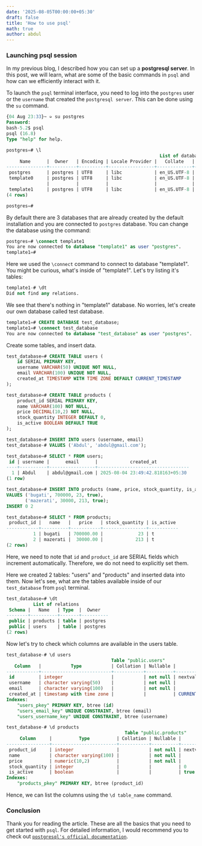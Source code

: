```yaml
---
date: '2025-08-05T00:00:00+05:30'
draft: false
title: 'How to use psql'
math: true
author: abdul
---
```


### Launching psql session


In my previous blog, I described how you can set up a **postgresql
server**. In this post, we will learn, what are some of the basic
commands in `psql` and how can we efficiently interact with it. 

To launch the `psql` terminal interface, you need to log into the
`postgres` user or the `username` that created the `postgresql server`.
This can be done using the `su` command.

```sql
{04 Aug 23:33}~ ➭ su postgres
Password: 
bash-5.2$ psql
psql (16.8)
Type "help" for help.

postgres=# \l
                                                         List of databases
     Name      |  Owner   | Encoding | Locale Provider |   Collate   |    Ctype    | ICU Locale | ICU Rules |   Access privileges   
---------------+----------+----------+-----------------+-------------+-------------+------------+-----------+-----------------------
 postgres      | postgres | UTF8     | libc            | en_US.UTF-8 | en_US.UTF-8 |            |           | 
 template0     | postgres | UTF8     | libc            | en_US.UTF-8 | en_US.UTF-8 |            |           | =c/postgres          +
               |          |          |                 |             |             |            |           | postgres=CTc/postgres
 template1     | postgres | UTF8     | libc            | en_US.UTF-8 | en_US.UTF-8 |            |           | =c/postgres          +
(4 rows)

postgres=# 
```

By default there are 3 databases that are already created by the default
installation and you are connected to `postgres` database. You can
change the database using the command:

```sql
postgres=# \connect template1
You are now connected to database "template1" as user "postgres".
template1=#
```

Here we used the `\connect` command to connect to database "template1".
You might be curious, what's inside of "template1". Let's try listing
it's tables:


```sql
template1-# \dt
Did not find any relations.
```

We see that there's nothing in "template1" database. No worries, let's
create our own database called test database.

```sql
template1=# CREATE DATABASE test_database;
template1=# \connect test_database
You are now connected to database "test_database" as user "postgres".
```

Create some tables, and insert data.

```sql
test_database=# CREATE TABLE users (
    id SERIAL PRIMARY KEY,
    username VARCHAR(50) UNIQUE NOT NULL,
    email VARCHAR(100) UNIQUE NOT NULL,
    created_at TIMESTAMP WITH TIME ZONE DEFAULT CURRENT_TIMESTAMP
);

test_database=# CREATE TABLE products (
    product_id SERIAL PRIMARY KEY,
    name VARCHAR(100) NOT NULL,
    price DECIMAL(10,2) NOT NULL,
    stock_quantity INTEGER DEFAULT 0,
    is_active BOOLEAN DEFAULT TRUE
);

test_database=# INSERT INTO users (username, email)
test_database-# VALUES ('Abdul', 'abdul@gmail.com');

test_database=# SELECT * FROM users;
 id | username |      email      |            created_at
----+----------+-----------------+----------------------------------
  1 | Abdul    | abdul@gmail.com | 2025-08-04 23:49:42.818163+05:30
(1 row)

test_database=# INSERT INTO products (name, price, stock_quantity, is_active)
VALUES ('bugati', 700000, 23, true),
       ('mazerati', 30000, 213, true);
INSERT 0 2

test_database=# SELECT * FROM products;
 product_id |   name   |   price   | stock_quantity | is_active
------------+----------+-----------+----------------+-----------
          1 | bugati   | 700000.00 |             23 | t
          2 | mazerati |  30000.00 |            213 | t
(2 rows)
```

Here, we need to note that `id` and `product_id` are SERIAL fields which
increment automatically. Therefore, we do not need to explicitly set
them. 


Here we created 2 tables: "users" and "products" and inserted data into
them. Now let's see, what are the tables available inside of our
`test_database` from `psql` terminal.

```sql
test_database=# \dt
          List of relations
 Schema |   Name   | Type  |  Owner
--------+----------+-------+----------
 public | products | table | postgres
 public | users    | table | postgres
(2 rows)
```

Now let's try to check which columns are available in the users table.

```sql
test_database-# \d users
                                       Table "public.users"
   Column   |           Type           | Collation | Nullable |              Default
------------+--------------------------+-----------+----------+-----------------------------------
 id         | integer                  |           | not null | nextval('users_id_seq'::regclass)
 username   | character varying(50)    |           | not null |
 email      | character varying(100)   |           | not null |
 created_at | timestamp with time zone |           |          | CURRENT_TIMESTAMP
Indexes:
    "users_pkey" PRIMARY KEY, btree (id)
    "users_email_key" UNIQUE CONSTRAINT, btree (email)
    "users_username_key" UNIQUE CONSTRAINT, btree (username)

test_database-# \d products
                                            Table "public.products"
     Column     |          Type          | Collation | Nullable |                   Default
----------------+------------------------+-----------+----------+----------------------------------------------
 product_id     | integer                |           | not null | nextval('products_product_id_seq'::regclass)
 name           | character varying(100) |           | not null |
 price          | numeric(10,2)          |           | not null |
 stock_quantity | integer                |           |          | 0
 is_active      | boolean                |           |          | true
Indexes:
    "products_pkey" PRIMARY KEY, btree (product_id)
```

Hence, we can list the columns using the `\d table_name` command.


### Conclusion

Thank you for reading the article. These are all the basics that you
need to get started with `psql`. For detailed information, I would
recommend you to check out [`postgresql's official
documentation`](https://www.postgresql.org/docs/current/app-psql.html).

